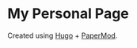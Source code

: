 # My Personal Page

Created using [Hugo](https://gohugo.io/) + [PaperMod](https://adityatelange.github.io/hugo-PaperMod/).
